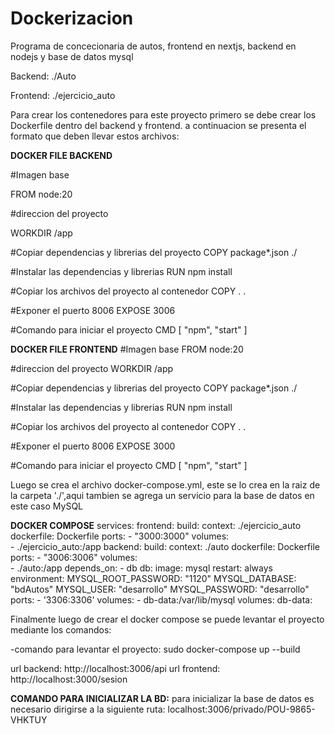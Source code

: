 # Dockerizacion
Programa de concecionaria de autos, frontend en nextjs, backend en nodejs y base de datos mysql

Backend: ./Auto  

Frontend: ./ejercicio_auto  



Para crear los contenedores para este proyecto primero se debe crear los Dockerfile dentro del backend y frontend.
a continuacion se presenta el formato que deben llevar estos archivos:  


**DOCKER FILE BACKEND**  

#Imagen base  

FROM node:20  


#direccion del proyecto  

WORKDIR /app  


#Copiar dependencias y librerias del proyecto
COPY package*.json ./

#Instalar las dependencias y librerias
RUN npm install

#Copiar los archivos del proyecto al contenedor
COPY . . 

#Exponer el puerto 8006
EXPOSE 3006

#Comando para iniciar el proyecto
CMD [ "npm", "start" ]


**DOCKER FILE FRONTEND**
#Imagen base
FROM node:20

#direccion del proyecto
WORKDIR /app

#Copiar dependencias y librerias del proyecto
COPY package*.json ./

#Instalar las dependencias y librerias
RUN npm install

#Copiar los archivos del proyecto al contenedor
COPY . . 

#Exponer el puerto 8006
EXPOSE 3000

#Comando para iniciar el proyecto
CMD [ "npm", "start" ]

Luego se crea el archivo docker-compose.yml, este se lo crea en la raiz de la carpeta './',aqui tambien se agrega un servicio para la base de datos en este caso MySQL 

**DOCKER COMPOSE**
services:
  frontend:
    build:
      context: ./ejercicio_auto
      dockerfile: Dockerfile
    ports:
      - "3000:3000"
    volumes:  
      - ./ejercicio_auto:/app
  backend:
    build:
      context: ./auto
      dockerfile: Dockerfile
    ports:
      - "3006:3006"
    volumes:  
      - ./auto:/app
    depends_on:
      - db
  db:
    image: mysql
    restart: always
    environment:
      MYSQL_ROOT_PASSWORD: "1120"
      MYSQL_DATABASE: "bdAutos"
      MYSQL_USER: "desarrollo"
      MYSQL_PASSWORD: "desarrollo"
    ports:
      - '3306:3306'
    volumes:
      - db-data:/var/lib/mysql
volumes:
  db-data:


  Finalmente luego de crear el docker compose se puede levantar el proyecto mediante los comandos:

-comando para levantar el proyecto: sudo docker-compose up --build

  url backend: http://localhost:3006/api
  url frontend: http://localhost:3000/sesion

**COMANDO PARA INICIALIZAR LA BD:**
para inicializar la base de datos es necesario dirigirse a la siguiente ruta: localhost:3006/privado/POU-9865-VHKTUY




